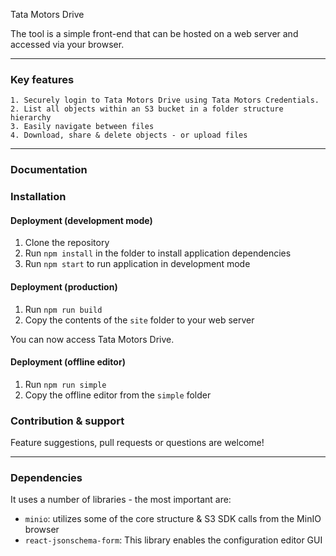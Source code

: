 Tata Motors Drive

The tool is a simple front-end that can be hosted on a web server and accessed via your browser. 

---

### Key features 

```
1. Securely login to Tata Motors Drive using Tata Motors Credentials.
2. List all objects within an S3 bucket in a folder structure hierarchy
3. Easily navigate between files
4. Download, share & delete objects - or upload files

```
---

### Documentation


### Installation

#### Deployment (development mode)

1. Clone the repository
2. Run `npm install` in the folder to install application dependencies
3. Run `npm start` to run application in development mode

#### Deployment (production) 

1. Run `npm run build`
2. Copy the contents of the `site` folder to your web server 

You can now access Tata Motors Drive.

#### Deployment (offline editor) 

1. Run `npm run simple`
2. Copy the offline editor from the `simple` folder 

### Contribution & support 
Feature suggestions, pull requests or questions are welcome!


---
### Dependencies
It uses a number of libraries - the most important are:  
- `minio`: utilizes some of the core structure & S3 SDK calls from the MinIO browser  
- `react-jsonschema-form`: This library enables the configuration editor GUI  
